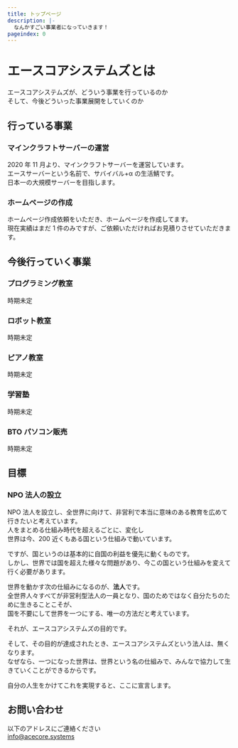 ```yaml
---
title: トップページ
description: |-
  なんかすごい事業者になっていきます！
pageindex: 0
---
```


# エースコアシステムズとは

エースコアシステムズが、どういう事業を行っているのか  
そして、今後どういった事業展開をしていくのか

## 行っている事業

### マインクラフトサーバーの運営

2020 年 11 月より、マインクラフトサーバーを運営しています。  
エースサーバーという名前で、サバイバル+α の生活鯖です。  
日本一の大規模サーバーを目指します。

### ホームページの作成

ホームページ作成依頼をいただき、ホームページを作成してます。  
現在実績はまだ 1 件のみですが、ご依頼いただければお見積りさせていただきます。

## 今後行っていく事業

### プログラミング教室

時期未定

### ロボット教室

時期未定

### ピアノ教室

時期未定

### 学習塾

時期未定

### BTO パソコン販売

時期未定

## 目標

### NPO 法人の設立

NPO 法人を設立し、全世界に向けて、非営利で本当に意味のある教育を広めて行きたいと考えています。  
人をまとめる仕組み時代を超えるごとに、変化し  
世界は今、200 近くもある国という仕組みで動いています。

ですが、国というのは基本的に自国の利益を優先に動くものです。  
しかし、世界では国を超えた様々な問題があり、今この国という仕組みを変えて行く必要があります。

世界を動かす次の仕組みになるのが、**法人**です。  
全世界人々すべてが非営利型法人の一員となり、国のためではなく自分たちのために生きることこそが、  
国を不要にして世界を一つにする、唯一の方法だと考えています。

それが、エースコアシステムズの目的です。

そして、その目的が達成されたとき、エースコアシステムズという法人は、無くなります。  
なぜなら、一つになった世界は、世界という名の仕組みで、みんなで協力して生きていくことができるからです。

自分の人生をかけてこれを実現すると、ここに宣言します。

## お問い合わせ

以下のアドレスにご連絡ください  
info@acecore.systems